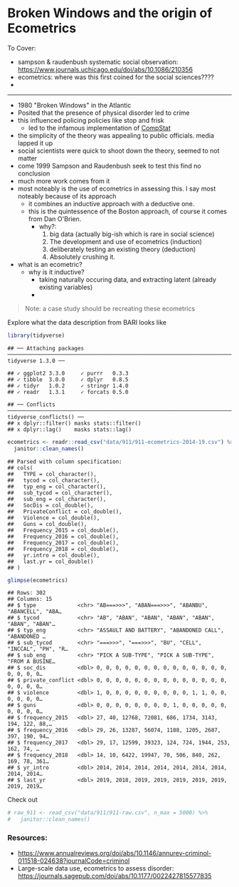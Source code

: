 # Broken Windows and the origin of Ecometrics




To Cover:

- sampson & raudenbush systematic social observation: https://www.journals.uchicago.edu/doi/abs/10.1086/210356
- ecometrics: where was this first coined for the social sciences????
- 

-----

- 1980 "Broken Windows" in the Atlantic
- Posited that the presence of physical disorder led to crime
- this influenced policing policies like stop and frisk
  - led to the infamous implementation of [CompStat](https://nymag.com/intelligencer/2018/03/the-crime-fighting-program-that-changed-new-york-forever.html)
- the simplicity of the theory was appealing to public officials. media lapped it up
- social scientists were quick to shoot down the theory, seemed to not matter
- come 1999 Sampson and Raudenbush seek to test this find no conclusion
- much more work comes from it
- most noteably is the use of ecometrics in assessing this. I say most noteably because of its approach
  - it combines an inductive approach with a deductive one.
  - this is the quintessence of the Boston approach, of course it comes from Dan O'Brien.
    - why?:
      1. big data (actually big-ish which is rare in social science)
      2. The development and use of ecometrics (induction)
      3. deliberately testing an existing theory (deduction)
      4. Absolutely crushing it.
- what is an ecometric?
  - why is it inductive?
    - taking naturally occuring data, and extracting latent (already existing variables)
    - 


> Note: a case study should be recreating these ecometrics

Explore what the data description from BARI looks like


```r
library(tidyverse)
```

```
## ── Attaching packages ───────────────────────────────────────────────────────────────────────── tidyverse 1.3.0 ──
```

```
## ✓ ggplot2 3.3.0     ✓ purrr   0.3.3
## ✓ tibble  3.0.0     ✓ dplyr   0.8.5
## ✓ tidyr   1.0.2     ✓ stringr 1.4.0
## ✓ readr   1.3.1     ✓ forcats 0.5.0
```

```
## ── Conflicts ──────────────────────────────────────────────────────────────────────────── tidyverse_conflicts() ──
## x dplyr::filter() masks stats::filter()
## x dplyr::lag()    masks stats::lag()
```

```r
ecometrics <- readr::read_csv("data/911/911-ecometrics-2014-19.csv") %>% 
  janitor::clean_names()
```

```
## Parsed with column specification:
## cols(
##   TYPE = col_character(),
##   tycod = col_character(),
##   typ_eng = col_character(),
##   sub_tycod = col_character(),
##   sub_eng = col_character(),
##   SocDis = col_double(),
##   PrivateConflict = col_double(),
##   Violence = col_double(),
##   Guns = col_double(),
##   Frequency_2015 = col_double(),
##   Frequency_2016 = col_double(),
##   Frequency_2017 = col_double(),
##   Frequency_2018 = col_double(),
##   yr.intro = col_double(),
##   last.yr = col_double()
## )
```

```r
glimpse(ecometrics)
```

```
## Rows: 302
## Columns: 15
## $ type             <chr> "AB===>>>", "ABAN===>>>", "ABANBU", "ABANCELL", "ABA…
## $ tycod            <chr> "AB", "ABAN", "ABAN", "ABAN", "ABAN", "ABAN", "ABAN"…
## $ typ_eng          <chr> "ASSAULT AND BATTERY", "ABANDONED CALL", "ABANDONED …
## $ sub_tycod        <chr> "===>>>", "===>>>", "BU", "CELL", "INCCAL", "PH", "R…
## $ sub_eng          <chr> "PICK A SUB-TYPE", "PICK A SUB-TYPE", "FROM A BUSINE…
## $ soc_dis          <dbl> 0, 0, 0, 0, 0, 0, 0, 0, 0, 0, 0, 0, 0, 0, 0, 0, 0, 0…
## $ private_conflict <dbl> 0, 0, 0, 0, 0, 0, 0, 0, 0, 0, 0, 0, 0, 0, 0, 0, 0, 0…
## $ violence         <dbl> 1, 0, 0, 0, 0, 0, 0, 0, 0, 0, 1, 1, 0, 0, 0, 0, 0, 0…
## $ guns             <dbl> 0, 0, 0, 0, 0, 0, 0, 0, 1, 0, 0, 0, 0, 0, 0, 0, 0, 0…
## $ frequency_2015   <dbl> 27, 40, 12768, 72081, 686, 1734, 3143, 194, 122, 88,…
## $ frequency_2016   <dbl> 29, 26, 13287, 56074, 1188, 1205, 2687, 397, 190, 94…
## $ frequency_2017   <dbl> 29, 17, 12599, 39323, 124, 724, 1944, 253, 162, 74, …
## $ frequency_2018   <dbl> 14, 10, 6422, 19947, 70, 506, 840, 262, 169, 78, 361…
## $ yr_intro         <dbl> 2014, 2014, 2014, 2014, 2014, 2014, 2014, 2014, 2014…
## $ last_yr          <dbl> 2019, 2018, 2019, 2019, 2019, 2019, 2019, 2019, 2019…
```

Check out 


```r
# raw_911 <- read_csv("data/911/911-raw.csv", n_max = 5000) %>% 
#   janitor::clean_names()
```




### Resources:

- https://www.annualreviews.org/doi/abs/10.1146/annurev-criminol-011518-024638?journalCode=criminol
- Large-scale data use, ecometrics to assess disorder: https://journals.sagepub.com/doi/abs/10.1177/0022427815577835
